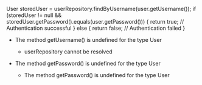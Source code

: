 
User storedUser = userRepository.findByUsername(user.getUsername());
      if (storedUser != null && storedUser.getPassword().equals(user.getPassword())) {
         return true; // Authentication successful
      } else {
         return false; // Authentication failed
      }
      
- The method getUsername() is undefined for the type User
	- userRepository cannot be resolved

- The method getPassword() is undefined for the type User
	- The method getPassword() is undefined for the type User
